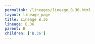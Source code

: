 ```yaml
---
permalink: /lineages/lineage_B.36.html
layout: lineage_page
title: Lineage B.36
lineage: B.36
parent: B
children: ['B.36']
---
```

